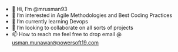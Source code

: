 - 👋 Hi, I’m @mrusman93
- 👀 I’m interested in Agile Methodologies and Best Coding Practices  
- 🌱 I’m currently learning Devops
- 💞️ I’m looking to collaborate on all sorts of projects
- 📫 How to reach me feel free to drop email @ usman.munawar@powersoft19.com

<!---
mrusman93/mrusman93 is a ✨ special ✨ repository because its `README.md` (this file) appears on your GitHub profile.
You can click the Preview link to take a look at your changes.
--->
